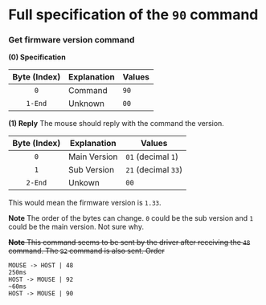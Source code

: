# Full specification of the `90` command
### Get firmware version command

**(0) Specification**

Byte (Index) | Explanation | Values
:---: | --- | ---
`0` | Command | `90`
`1-End` | Unknown | `00`

**(1) Reply**
The mouse should reply with the command the version.

Byte (Index) | Explanation | Values
:---: | --- | ---
`0` | Main Version | `01` (decimal `1`)
`1` | Sub Version | `21` (decimal `33`)
`2-End` | Unkown | `00`

This would mean the firmware version is `1.33`.

**Note** The order of the bytes can change. `0` could be the sub version and `1` could be the main version. Not sure why.



~~**Note**
This command seems to be sent by the driver after receiving the `48` command. The `92` command is also sent.
Order~~
```
MOUSE -> HOST | 48
250ms
HOST -> MOUSE | 92
~60ms
HOST -> MOUSE | 90
```
